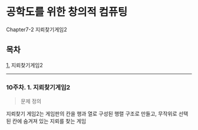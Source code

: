 # 공학도를 위한 창의적 컴퓨팅

Chapter7-2 지뢰찾기게임2

## 목차

[1.](#10주차-1-지뢰찾기게임2) 지뢰찾기게임2


---

### 10주차. 1. 지뢰찾기게임2

> 문제 정의

지뢰찾기 게임2는 게임판의 칸을 행과 열로 구성된 행렬 구조로 만들고, 무작위로 선택된 칸에 숨겨져 있는 지뢰를 찾는 게임
